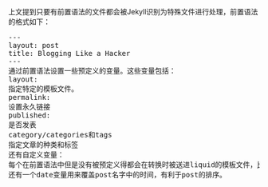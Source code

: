 上文提到只要有前置语法的文件都会被Jekyll识别为特殊文件进行处理，前置语法的格式如下：
<pre>---
layout: post
title: Blogging Like a Hacker
---
通过前置语法设置一些预定义的变量。这些变量包括：
layout:
指定特定的模板文件。  
permalink:
设置永久链接  
published:
是否发表  
category/categories和tags
指定文章的种类和标签  
还有自定义变量：  
每个在前置语法中但是没有被预定义得都会在转换时被送进liquid的模板文件，比如你设置了title,那么在模板文件中相应的就会有&lt;title&gt;{{ page.title }}&lt;/title&gt;
还有一个date变量用来覆盖post名字中的时间，有利于post的排序。  


</pre>
&nbsp;

&nbsp;